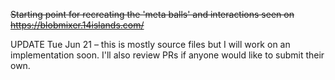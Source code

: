 ~~Starting point for recreating the 'meta balls' and interactions seen on https://blobmixer.14islands.com/~~

UPDATE Tue Jun 21 – this is mostly source files but I will work on an implementation soon. I'll also review PRs if anyone would like to submit their own.

